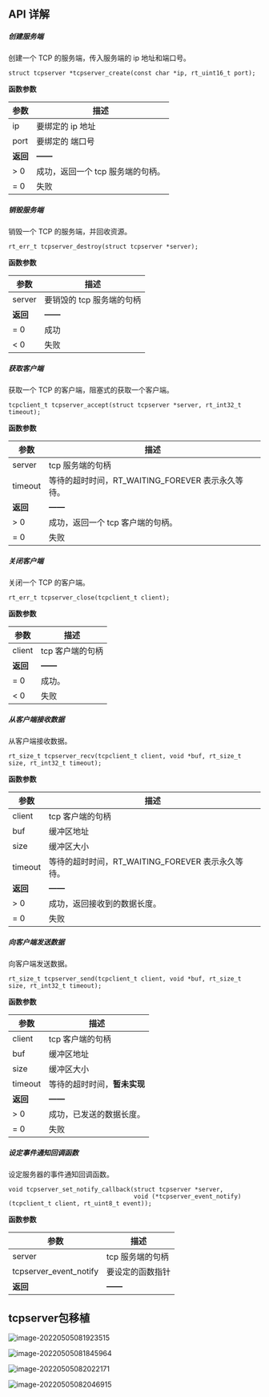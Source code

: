 ## API 详解



##### 创建服务端

创建一个 TCP 的服务端，传入服务端的 ip 地址和端口号。

```
struct tcpserver *tcpserver_create(const char *ip, rt_uint16_t port);
```

**函数参数**

| 参数     | 描述                              |
| -------- | --------------------------------- |
| ip       | 要绑定的 ip 地址                  |
| port     | 要绑定的 端口号                   |
| **返回** | **——**                            |
| >  0     | 成功，返回一个 tcp 服务端的句柄。 |
| = 0      | 失败                              |

##### 销毁服务端

销毁一个 TCP 的服务端，并回收资源。

```
rt_err_t tcpserver_destroy(struct tcpserver *server);
```

**函数参数**

| 参数     | 描述                      |
| -------- | ------------------------- |
| server   | 要销毁的 tcp 服务端的句柄 |
| **返回** | **——**                    |
| =  0     | 成功                      |
| < 0      | 失败                      |

##### 获取客户端

获取一个 TCP 的客户端，阻塞式的获取一个客户端。

```
tcpclient_t tcpserver_accept(struct tcpserver *server, rt_int32_t timeout);
```

**函数参数**

| 参数     | 描述                                              |
| -------- | ------------------------------------------------- |
| server   | tcp 服务端的句柄                                  |
| timeout  | 等待的超时时间，RT_WAITING_FOREVER 表示永久等待。 |
| **返回** | **——**                                            |
| >  0     | 成功，返回一个 tcp 客户端的句柄。                 |
| = 0      | 失败                                              |

##### 关闭客户端

关闭一个 TCP 的客户端。

```
rt_err_t tcpserver_close(tcpclient_t client);
```

**函数参数**

| 参数     | 描述             |
| -------- | ---------------- |
| client   | tcp 客户端的句柄 |
| **返回** | **——**           |
| =  0     | 成功。           |
| < 0      | 失败             |

##### 从客户端接收数据

从客户端接收数据。

```
rt_size_t tcpserver_recv(tcpclient_t client, void *buf, rt_size_t size, rt_int32_t timeout);
```

**函数参数**

| 参数     | 描述                                              |
| -------- | ------------------------------------------------- |
| client   | tcp 客户端的句柄                                  |
| buf      | 缓冲区地址                                        |
| size     | 缓冲区大小                                        |
| timeout  | 等待的超时时间，RT_WAITING_FOREVER 表示永久等待。 |
| **返回** | **——**                                            |
| >  0     | 成功，返回接收到的数据长度。                      |
| = 0      | 失败                                              |

##### 向客户端发送数据

向客户端发送数据。

```
rt_size_t tcpserver_send(tcpclient_t client, void *buf, rt_size_t size, rt_int32_t timeout);
```

**函数参数**

| 参数     | 描述                         |
| -------- | ---------------------------- |
| client   | tcp 客户端的句柄             |
| buf      | 缓冲区地址                   |
| size     | 缓冲区大小                   |
| timeout  | 等待的超时时间，**暂未实现** |
| **返回** | **——**                       |
| >  0     | 成功，已发送的数据长度。     |
| = 0      | 失败                         |

##### 设定事件通知回调函数

设定服务器的事件通知回调函数。

```
void tcpserver_set_notify_callback(struct tcpserver *server,
                                   void (*tcpserver_event_notify)(tcpclient_t client, rt_uint8_t event));
```

**函数参数**

| 参数                   | 描述             |
| ---------------------- | ---------------- |
| server                 | tcp 服务端的句柄 |
| tcpserver_event_notify | 要设定的函数指针 |
| **返回**               | **——**           |

## tcpserver包移植



![image-20220505081923515](https://cdn.jsdelivr.net/gh/Billyas/myimg/img/image-20220505081923515.png)



![image-20220505081845964](https://cdn.jsdelivr.net/gh/Billyas/myimg/img/image-20220505081845964.png)

![image-20220505082022171](https://cdn.jsdelivr.net/gh/Billyas/myimg/img/image-20220505082022171.png)

![image-20220505082046915](https://cdn.jsdelivr.net/gh/Billyas/myimg/img/image-20220505082046915.png)



